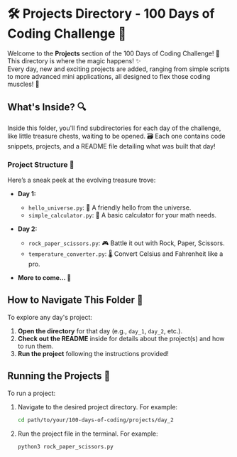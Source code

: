 # 🛠️ Projects Directory - 100 Days of Coding Challenge 🎯

Welcome to the **Projects** section of the 100 Days of Coding Challenge! 🎉  
This directory is where the magic happens! ✨  
Every day, new and exciting projects are added, ranging from simple scripts to more advanced mini applications, all designed to flex those coding muscles! 💪

## What's Inside? 🔍

Inside this folder, you'll find subdirectories for each day of the challenge, like little treasure chests, waiting to be opened. 🗃️ Each one contains code snippets, projects, and a README file detailing what was built that day!

### Project Structure 📂

Here’s a sneak peek at the evolving treasure trove:

- **Day 1:**
  - `hello_universe.py`: 🌌 A friendly hello from the universe.
  - `simple_calculator.py`: 🧮 A basic calculator for your math needs.
  
- **Day 2:**
  - `rock_paper_scissors.py`: 🎮 Battle it out with Rock, Paper, Scissors.
  - `temperature_converter.py`: 🌡️ Convert Celsius and Fahrenheit like a pro.

- **More to come... 🔮**

## How to Navigate This Folder 🧭

To explore any day's project:
1. **Open the directory** for that day (e.g., `day_1`, `day_2`, etc.).
2. **Check out the README** inside for details about the project(s) and how to run them.
3. **Run the project** following the instructions provided!

## Running the Projects 🚀

To run a project:
1. Navigate to the desired project directory. For example:
   ```bash
   cd path/to/your/100-days-of-coding/projects/day_2

2. Run the project file in the terminal. For example:
   ```bash
   python3 rock_paper_scissors.py


